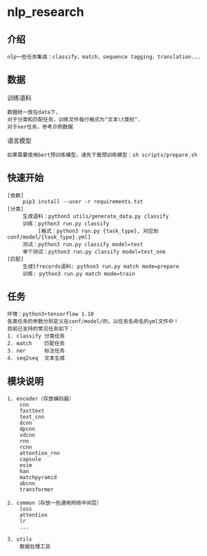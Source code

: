 # nlp_research


## 介绍
  
    nlp一些任务集成：classify，match，sequence tagging，translation...

## 数据
训练语料

    数据统一放在data下，
    对于分类和匹配任务，训练文件每行格式为"文本\t类别".
    对于ner任务，参考示例数据

语言模型

    如果需要使用bert预训练模型，请先下载预训练模型：sh scripts/prepare.sh

## 快速开始
    [依赖]
         pip3 install --user -r requirements.txt
    [分类]
         生成语料：python3 utils/generate_data.py classify
         训练：python3 run.py classify 
              [格式：python3 run.py {task_type}, 对应到conf/model/{task_type}.yml]
         测试：python3 run.py classify model=test
         单个测试：python3 run.py classify model=test_one
    [匹配]
         生成tfrecords语料: python3 run.py match mode=prepare
         训练: python3 run.py match mode=train
## 任务

    环境：python3+tensorflow 1.10
    各类任务的参数分别定义在conf/model/的，以任务名命名的yml文件中！
    目前已支持的常见任务如下：
    1. classify 分类任务
    2. match    匹配任务 
    3. ner      标注任务
    4. seq2seq  文本生成

## 模块说明

    1. encoder（存放编码器）
        cnn
        fasttext
        text_cnn
        dcnn
        dpcnn
        vdcnn
        rnn        
        rcnn
        attention_rnn
        capsule
        esim
        han
        matchpyramid
        abcnn
        transformer
  
    2. common（存放一些通用网络中间层）
        loss
        attention
        lr
        ...
    
    3. utils
        数据处理工具
